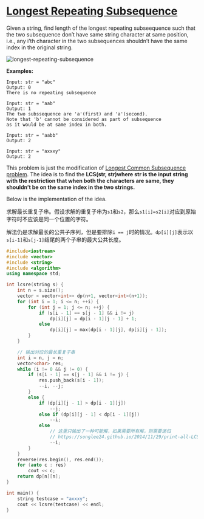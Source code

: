 # [Longest Repeating Subsequence](https://www.geeksforgeeks.org/longest-repeating-subsequence/)

Given a string, find length of the longest repeating subseequence such that the two subsequence don’t have same string character at same position, i.e., any i’th character in the two subsequences shouldn’t have the same index in the original string.

![longest-repeating-subsequence](https://media.geeksforgeeks.org/wp-content/cdn-uploads/longest-repeating-subsequence.jpg)

**Examples:**

```
Input: str = "abc"
Output: 0
There is no repeating subsequence

Input: str = "aab"
Output: 1
The two subssequence are 'a'(first) and 'a'(second).
Note that 'b' cannot be considered as part of subsequence
as it would be at same index in both.

Input: str = "aabb"
Output: 2

Input: str = "axxxy"
Output: 2
```

This problem is just the modification of [Longest Common Subsequence problem](https://www.geeksforgeeks.org/dynamic-programming-set-4-longest-common-subsequence/). The idea is to find the **LCS(str, str)where str is the input string with the restriction that when both the characters are same, they shouldn’t be on the same index in the two strings.**

Below is the implementation of the idea.

求解最长重复子串。假设求解的重复子串为`s1`和`s2`，那么`s1[i]=s2[i]`对应到原始字符时不应该是同一个位置的字符。

解法仍是求解最长的公共子序列，但是要排除`i == j`时的情况。`dp[i][j]`表示以`s[i-1]`和`s[j-1]`结尾的两个子串的最大公共长度。

```cpp
#include<iostream>
#include <vector>
#include <string>
#include <algorithm>
using namespace std;

int lcsre(string s) {
    int n = s.size();
    vector < vector<int>> dp(n+1, vector<int>(n+1));
    for (int i = 1; i <= n; ++i) {
        for (int j = 1; j <= n; ++j) {
            if (s[i - 1] == s[j - 1] && i != j)
                dp[i][j] = dp[i - 1][j - 1] + 1;
            else
                dp[i][j] = max(dp[i - 1][j], dp[i][j - 1]);
        }
    }

    // 输出对应的最长重复子串
    int i = n, j = n;
    vector<char> res;
    while (i != 0 && j != 0) {
        if (s[i - 1] == s[j - 1] && i != j) {
            res.push_back(s[i - 1]);
            --i, --j;
        }
        else {
            if (dp[i][j - 1] > dp[i - 1][j])
                --j;
            else if (dp[i][j - 1] < dp[i - 1][j])
                --i;
            else
                // 这里只输出了一种可能解，如果需要所有解，则需要递归
                // https://songlee24.github.io/2014/11/29/print-all-LCS/
                --i;
        }
    }
    reverse(res.begin(), res.end());
    for (auto c : res)
        cout << c;
    return dp[n][n];
}

int main() {
    string testcase = "axxxy";
    cout << lcsre(testcase) << endl;
}
```
